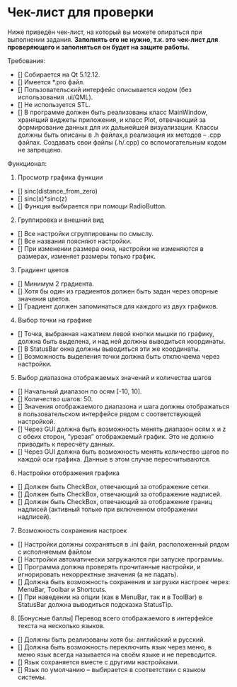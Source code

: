 # Чек-лист для проверки
Ниже приведён чек-лист, на который вы можете опираться при выполнении задания. 
**Заполнять его не нужно, т.к. это чек-лист для проверяющего и заполняться он будет на защите работы.**

Требования:

- [] Собирается на Qt 5.12.12.
- [] Имеется \*.pro файл.
- [] Пользовательский интерфейс описывается кодом (без использования .ui/QML).
- [] Не используется STL.
- [] В программе должен быть реализованы класс MainWindow, хранящий виджеты приложения, и класс Plot, отвечающий за формирование данных для их дальнейшей визуализации. Классы должны быть описаны в .h файлах,а  реализация их методов – .cpp файлах. Создавать свои файлы (.h/.cpp) со вспомогательным кодом не запрещено.

Функционал:

1. Просмотр графика функции
- [] sinc(distance_from_zero)
- [] sinc(x)\*sinc(z)
- [] Функция выбирается при помощи RadioButton.

2. Группировка и внешний вид
- [] Все настройки сгруппированы по смыслу.
- [] Все названия поясняют настройки.
- [] При изменении размера окна, настройки не изменяются в размерах, изменяет размеры только график.

3. Градиент цветов
- [] Минимум 2 градиента.
- [] Хотя бы один из градиентов должен быть задан через опорные значения цветов.
- [] Градиент должен запоминаться для каждого из двух графиков.

4. Выбор точки на графике
- [] Точка, выбранная нажатием левой кнопки мышки по графику, должна быть выделена, и над ней должны выводиться координаты.
- [] В StatusBar окна должны выводиться эти же координаты.
- [] Возможность выделения точки должна быть отключаема через настройки.

5. Выбор диапазона отображаемых значений и количества шагов
- [] Начальный диапазон по осям \[-10, 10].
- [] Количество шагов: 50.
- [] Значения отображаемого диапазона и шага должны отображаться в пользовательском интерфейсе рядом с соответствующей настройкой.
- [] Через GUI должна быть возможность менять диапазон осям x и z с обеих сторон, “урезая” отображаемый график. Это не должно приводить к пересчёту данных.
- [] Через GUI должна быть возможность менять количество шагов по каждой оси графика. Данные в этом случае пересчитываются.

6. Настройки отображения графика
- [] Должен быть CheckBox, отвечающий за отображение сетки.
- [] Должен быть CheckBox, отвечающий за отображение надписей.
- [] Должен быть CheckBox, отвечающий за отображение границ надписей (активный только при включенном отображении надписей).

7. Возможность сохранения настроек
- [] Настройки должны сохраняться в .ini файл, расположенный рядом с исполняемым файлом
- [] Настройки автоматически загружаются при запуске программы.
- [] Программа должна проверять прочитанные настройки, и игнорировать некорректные значения (а не падать).
- [] Должна быть возможность сохранения и загрузки настроек через: MenuBar, Toolbar и Shortcuts.
- [] При наведении на опции (как в MenuBar, так и в ToolBar) в StatusBar должна выводиться подсказка StatusTip.

8. \[Бонусные баллы] Перевод всего отображаемого в интерфейсе текста на несколько языков. 
- [] Должны быть реализованы хотя бы: английский и русский. 
- [] Должна быть возможность переключить язык через меню, в меню язык всегда называется на своём языке и не переводится. 
- [] Язык сохраняется вместе с другими настройками. 
- [] Язык по умолчанию – выбирается в соответствии с языком системы.



